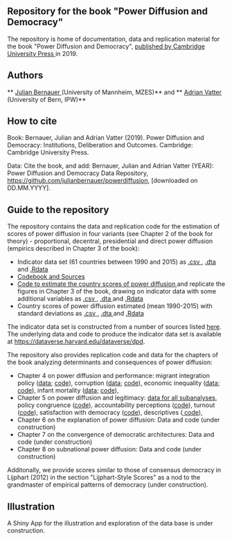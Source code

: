 ## Repository for the book "Power Diffusion and Democracy"
The repository is home of documentation, data and replication material for the book "Power Diffusion and Democracy", <a href="https://www.cambridge.org/de/academic/subjects/politics-international-relations/comparative-politics/power-diffusion-and-democracy-institutions-deliberation-and-outcomes?format=HB">  published by Cambridge University Press </a> in 2019. 

## Authors
** <a href="https://www.mzes.uni-mannheim.de/d7/en/profiles/julian-bernauer"> Julian Bernauer </a>  (University of Mannheim, MZES)** and ** <a href="https://www.ipw.unibe.ch/about_us/people/prof_dr_vatter_adrian/index_eng.html"> Adrian Vatter </a> (University of Bern, IPW)**

## How to cite 
Book: Bernauer, Julian and Adrian Vatter (2019). Power Diffusion and Democracy: Institutions, Deliberation and Outcomes. Cambridge: Cambridge University Press. 

Data: Cite the book, and add: Bernauer, Julian and Adrian Vatter (YEAR): Power Diffusion and Democracy Data Repository, https://github.com/julianbernauer/powerdiffusion, [downloaded on DD.MM.YYYY].

## Guide to the repository 
The repository contains the data and replication code for the estimation of scores of power diffusion in four variants (see Chapter 2 of the book for theory) - proportional, decentral, presidential and direct power diffusion (empirics described in Chapter 3 of the book): 

- Indicator data set (61 countries between 1990 and 2015) as <a href="https://github.com/julianbernauer/powerdiffusion/blob/master/data/DPD2018July_indicators.csv"> .csv </a>, <a href="https://github.com/julianbernauer/powerdiffusion/blob/master/data/DPD2018July_indicators.dta"> .dta </a> and <a href="https://github.com/julianbernauer/powerdiffusion/blob/master/data/DPD2018July_indicators.Rdata"> .Rdata </a>
- <a href="https://github.com/julianbernauer/powerdiffusion/blob/master/documentation/codebook.md"> Codebook and Sources </a> 
- <a href="https://github.com/julianbernauer/powerdiffusion/blob/master/code/fairt.r"> Code to estimate the country scores of power diffusion </a> and replicate the figures in Chapter 3 of the book, drawing on indicator data with some additional variables as <a href="https://github.com/julianbernauer/powerdiffusion/blob/master/data/DPD2018July.csv"> .csv </a>, <a href="https://github.com/julianbernauer/powerdiffusion/blob/master/data/DPD2018July.dta"> .dta </a> and <a href="https://github.com/julianbernauer/powerdiffusion/blob/master/data/DPD2018July.Rdata"> .Rdata </a>
- Country scores of power diffusion estimated (mean 1990-2015) with standard deviations as <a href="https://github.com/julianbernauer/powerdiffusion/blob/master/data/DPD2018July_scores.csv"> .csv </a>, <a href="https://github.com/julianbernauer/powerdiffusion/blob/master/data/DPD2018July_scores.dta"> .dta </a> and <a href="https://github.com/julianbernauer/powerdiffusion/blob/master/data/DPD2018July_scores.Rdata"> .Rdata </a> 

The indicator data set is constructed from a number of sources listed <a href="https://github.com/julianbernauer/powerdiffusion/blob/master/documentation/codebook.Rmd">here</a>. The underlying data and code to produce the indicator data set is available at https://dataverse.harvard.edu/dataverse/dpd. 

The repository also provides replication code and data for the chapters of the book analyzing determinants and consequences of power diffusion: 
- Chapter 4 on power diffusion and performance: migrant integration policy (<a href="https://github.com/julianbernauer/powerdiffusion/blob/master/data/PDD2018_ch4_perf_mipex.Rdata">data</a>; <a href="https://github.com/julianbernauer/powerdiffusion/blob/master/code/PDD_perf_mipex.R"> code</a>),
corruption (<a href="https://github.com/julianbernauer/powerdiffusion/blob/master/data/PDD2018_ch4_perf_corr.Rdata">data</a>; <a href="https://github.com/julianbernauer/powerdiffusion/blob/master/code/PDD_perf_corr.R"> code</a>),
economic inequality (<a href="https://github.com/julianbernauer/powerdiffusion/blob/master/data/PDD2018_ch4_perf_inequ.Rdata">data</a>; <a href="https://github.com/julianbernauer/powerdiffusion/blob/master/code/PDD_perf_inequ_github.R"> code</a>),
infant mortality (<a href="https://github.com/julianbernauer/powerdiffusion/blob/master/data/PDD2018_ch4_perf_infmort.Rdata">data</a>; <a href="https://github.com/julianbernauer/powerdiffusion/blob/master/code/PDD_perf_infmort_github.R"> code</a>),
- Chapter 5 on power diffusion and legitimacy: <a href="https://github.com/julianbernauer/powerdiffusion/blob/master/data/PDD2018_ch5_leg.Rdata">data for all subanalyses</a>, 
policy congruence (<a href="https://github.com/julianbernauer/powerdiffusion/blob/master/code/PDD_leg_cong_github.r">code</a>),
accountability perceptions (<a href="https://github.com/julianbernauer/powerdiffusion/blob/master/code/PDD_leg_acc_github.r">code</a>),
turnout (<a href="https://github.com/julianbernauer/powerdiffusion/blob/master/code/PDD_leg_turn_github.r">code</a>),
satisfaction with democracy (<a href="https://github.com/julianbernauer/powerdiffusion/blob/master/code/PDD_leg_demsat_github.r">code</a>),
descriptives (<a href="https://github.com/julianbernauer/powerdiffusion/blob/master/code/PDD_leg_descr_github.r"> code</a>),
- Chapter 6 on the explanation of power diffusion: Data and code (under construction)
- Chapter 7 on the convergence of democratic architectures: Data and code (under construction)
- Chapter 8 on subnational power diffusion: Data and code (under construction)

Additonally, we provide scores similar to those of consensus democracy in Lijphart (2012) in the section "Lijphart-Style Scores" as a nod to the grandmaster of empirical patterns of democracy (under construction). 

## Illustration
A Shiny App for the illustration and exploration of the data base is under construction. 


